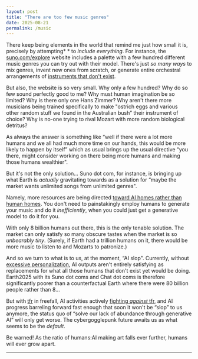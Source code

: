 ```yaml
---
layout: post
title: "There are too few music genres"
date: 2025-08-21
permalink: /music
---
```


There keep being elements in the world that remind me just how small it is, precisely by attempting* * to *include everything*. For instance, the [suno.com/explore](http://suno.com/explore) website includes a palette with a few hundred different music genres you can try out with their model. There's just *so many ways* to mix genres, invent new ones from scratch, or generate entire orchestral arrangements of [instruments that don't exist](https://www.youtube.com/watch?v=93A1ryc-WW0).

But also, the website is so very small. Why only a few hundred? Why do so few sound perfectly good to me? Why must human imagination be so limited? Why is there only one Hans Zimmer? Why aren't there more musicians being trained specifically to make "ostrich eggs and various other random stuff we found in the Australian bush” their instrument of choice? Why is no-one trying to rival Mozart with more random biological detritus?

As always the answer is something like “well if there were a lot more humans and we all had much more time on our hands, this would be more likely to happen by itself” which as usual brings up the usual directive “you there, might consider working on there being more humans and making those humans wealthier".

But it's not the only solution… Suno dot com, for instance, is bringing up what Earth is *actually* gravitating towards as a solution for “maybe the market wants unlimited songs from unlimited genres".

Namely, more resources are being directed [toward AI homes rather than human homes](https://nitter.net/ATabarrok/status/1956368907658277330). You don't need to painstakingly employ humans to generate your music and do it *inefficiently*, when you could just get a generative model to do it for you.

With only 8 billion humans out there, this is the only tenable solution. The market can only satisfy so many obscure tastes when the market is so *unbearably tiny*. (Surely, if Earth had a trillion humans on it, there would be more music to listen to and Mozarts to patronize.)

And so we turn to what is to us, at the moment, “AI slop". Currently, without [excessive personalization](https://www.lesswrong.com/posts/HjHqxzn3rnH7T45hp/do-you-even-have-a-system-prompt-psa), AI outputs aren't entirely satisfying as replacements for what all those humans that don't exist yet would be doing. Earth2025 with its Suno dot coms and Chat dot coms is therefore significantly poorer than a counterfactual Earth where there were 80 billion people rather than 8…

But with [tfr](https://en.wikipedia.org/wiki/Total_fertility_rate) in freefall, AI activities actively [fighting *against* tfr](https://thezvi.substack.com/p/ai-companion-conditions), and AI progress barreling forward fast enough that soon it won't be “slop” to us anymore, the status quo of “solve our lack of abundance through generative AI” will only get worse. The cybergogglepunk future awaits us as what seems to be the *default*.

Be warned! As the ratio of humans:AI making art falls ever further, humans will ever grow apart.






---

[^1]: "See how thin this encyclopedia is?” or “Wow, the Encyclopédie has only 17 volumes?”

[^2]: Unless you're a billionaire, and even then there are [sharp limits](https://www.lesswrong.com/posts/YABJKJ3v97k9sbxwg/what-money-cannot-buy) to what you can do. Also, this wouldn't be a civilizational fix: where there is scarcity things turn zero-sum and if there are only a dozen Mozarts among us, only so many people can have their particular taste satisfied….
